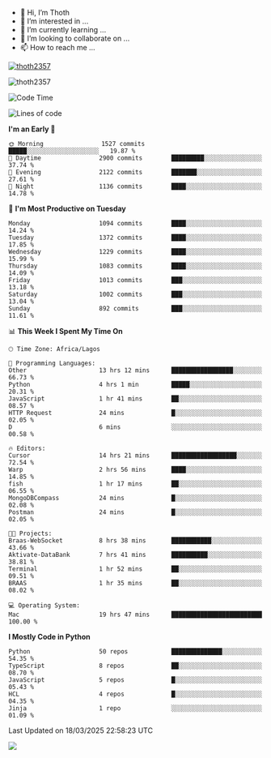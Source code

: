 <!---
thoth2357/thoth2357 is a ✨ special ✨ repository because its `README.md` (this file) appears on your GitHub profile.
You can click the Preview link to take a look at your changes.
--->

- 👋 Hi, I’m Thoth
- 👀 I’m interested in ...
- 🌱 I’m currently learning ...
- 💞️ I’m looking to collaborate on ...
- 📫 How to reach me ...


<p align="left"> <a href="https://github.com/ryo-ma/github-profile-trophy"><img src="https://github-profile-trophy.vercel.app/?username=thoth2357&theme=gruvbox&no-bg=true&no-frame=false&title=MultiLanguage,Commits,Repositories,Stars,Followers,PullRequest,Reviews,Issues" alt="thoth2357" /></a> </p>

<p align="left"> <img src="https://komarev.com/ghpvc/?username=thoth2357&label=Profile%20views&color=0e75b6&style=flat" alt="thoth2357" /> </p>

<!--START_SECTION:waka-->
![Code Time](http://img.shields.io/badge/Code%20Time-3%2C311%20hrs%204%20mins-blue)

![Lines of code](https://img.shields.io/badge/From%20Hello%20World%20I%27ve%20Written-30.9%20million%20lines%20of%20code-blue)

**I'm an Early 🐤** 

```text
🌞 Morning                1527 commits        █████░░░░░░░░░░░░░░░░░░░░   19.87 % 
🌆 Daytime                2900 commits        █████████░░░░░░░░░░░░░░░░   37.74 % 
🌃 Evening                2122 commits        ███████░░░░░░░░░░░░░░░░░░   27.61 % 
🌙 Night                  1136 commits        ████░░░░░░░░░░░░░░░░░░░░░   14.78 % 
```
📅 **I'm Most Productive on Tuesday** 

```text
Monday                   1094 commits        ████░░░░░░░░░░░░░░░░░░░░░   14.24 % 
Tuesday                  1372 commits        ████░░░░░░░░░░░░░░░░░░░░░   17.85 % 
Wednesday                1229 commits        ████░░░░░░░░░░░░░░░░░░░░░   15.99 % 
Thursday                 1083 commits        ████░░░░░░░░░░░░░░░░░░░░░   14.09 % 
Friday                   1013 commits        ███░░░░░░░░░░░░░░░░░░░░░░   13.18 % 
Saturday                 1002 commits        ███░░░░░░░░░░░░░░░░░░░░░░   13.04 % 
Sunday                   892 commits         ███░░░░░░░░░░░░░░░░░░░░░░   11.61 % 
```


📊 **This Week I Spent My Time On** 

```text
🕑︎ Time Zone: Africa/Lagos

💬 Programming Languages: 
Other                    13 hrs 12 mins      █████████████████░░░░░░░░   66.73 % 
Python                   4 hrs 1 min         █████░░░░░░░░░░░░░░░░░░░░   20.31 % 
JavaScript               1 hr 41 mins        ██░░░░░░░░░░░░░░░░░░░░░░░   08.57 % 
HTTP Request             24 mins             █░░░░░░░░░░░░░░░░░░░░░░░░   02.05 % 
D                        6 mins              ░░░░░░░░░░░░░░░░░░░░░░░░░   00.58 % 

🔥 Editors: 
Cursor                   14 hrs 21 mins      ██████████████████░░░░░░░   72.54 % 
Warp                     2 hrs 56 mins       ████░░░░░░░░░░░░░░░░░░░░░   14.85 % 
fish                     1 hr 17 mins        ██░░░░░░░░░░░░░░░░░░░░░░░   06.55 % 
MongoDBCompass           24 mins             █░░░░░░░░░░░░░░░░░░░░░░░░   02.08 % 
Postman                  24 mins             █░░░░░░░░░░░░░░░░░░░░░░░░   02.05 % 

🐱‍💻 Projects: 
Braas-WebSocket          8 hrs 38 mins       ███████████░░░░░░░░░░░░░░   43.66 % 
Aktivate-DataBank        7 hrs 41 mins       ██████████░░░░░░░░░░░░░░░   38.81 % 
Terminal                 1 hr 52 mins        ██░░░░░░░░░░░░░░░░░░░░░░░   09.51 % 
BRAAS                    1 hr 35 mins        ██░░░░░░░░░░░░░░░░░░░░░░░   08.02 % 

💻 Operating System: 
Mac                      19 hrs 47 mins      █████████████████████████   100.00 % 
```

**I Mostly Code in Python** 

```text
Python                   50 repos            ██████████████░░░░░░░░░░░   54.35 % 
TypeScript               8 repos             ██░░░░░░░░░░░░░░░░░░░░░░░   08.70 % 
JavaScript               5 repos             █░░░░░░░░░░░░░░░░░░░░░░░░   05.43 % 
HCL                      4 repos             █░░░░░░░░░░░░░░░░░░░░░░░░   04.35 % 
Jinja                    1 repo              ░░░░░░░░░░░░░░░░░░░░░░░░░   01.09 % 
```




 Last Updated on 18/03/2025 22:58:23 UTC
<!--END_SECTION:waka-->
<!--![](http://github-profile-summary-cards.vercel.app/api/cards/profile-details?username=thoth2357&theme=2077)

![](http://github-profile-summary-cards.vercel.app/api/cards/stats?username=thoth2357&theme=2077)![](http://github-profile-summary-cards.vercel.app/api/cards/productive-time?username=thoth2357&theme=2077&utcOffset=8) -->
<img src="https://t.bkit.co/w_6789c39040b80.gif" />
